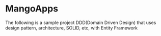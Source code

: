 # MangoApps
The following is a sample project DDD(Domain Driven Design) that uses design pattern, architecture, SOLID, etc, with Entity Framework
